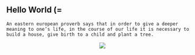 ## Hello World (=
```
An eastern european proverb says that in order to give a deeper meaning to one’s life, in the course of our life it is necessary to build a house, give birth to a child and plant a tree.
```



<p align="center"> 
  <img src="https://profile-counter.glitch.me/goto-eof/count.svg" />
</p>
